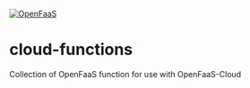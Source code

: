 [![OpenFaaS](https://img.shields.io/badge/openfaas-cloud-blue.svg)](https://www.openfaas.com)

# cloud-functions
Collection of OpenFaaS function for use with OpenFaaS-Cloud
